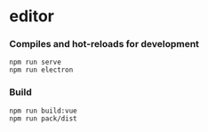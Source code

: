 # editor

### Compiles and hot-reloads for development
```
npm run serve
npm run electron
```

### Build
```
npm run build:vue
npm run pack/dist
```
